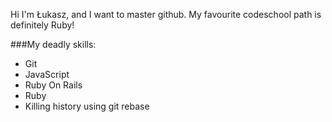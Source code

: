 Hi I'm Łukasz, and I want to master github.
My favourite codeschool path is definitely Ruby!

###My deadly skills:

* Git
* JavaScript
* Ruby On Rails
* Ruby
* Killing history using git rebase